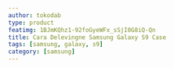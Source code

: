 ```yaml
---
author: tokodab
type: product
featimg: 1BJmKQhz1-92foGyeWFx_sSjI0G8iQ-Qn
title: Cara Delevingne Samsung Galaxy S9 Case
tags: [samsung, galaxy, s9]
category: [samsung]
---
```

